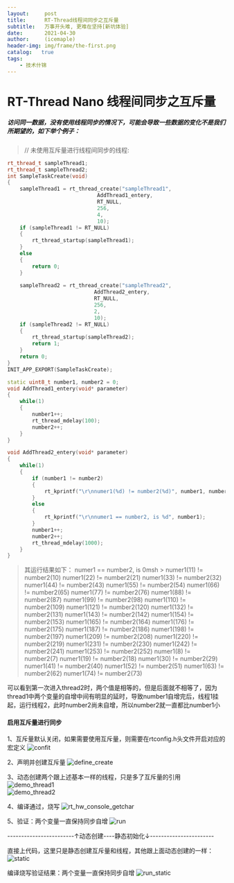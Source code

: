 ```yaml
---
layout:     post
title:      RT-Thread线程间同步之互斥量
subtitle:   万事开头难, 更难在坚持[新坑体验]
date:       2021-04-30
author:     (icemaple)
header-img: img/frame/the-first.png
catalog:   true
tags:
    - 技术什锦
---
```

# RT-Thread Nano 线程间同步之互斥量
##### 访问同一数据，没有使用线程同步的情况下，可能会导致一些数据的变化不是我们所期望的，如下举个例子：
>  // 未使用互斥量进行线程间同步的线程:  
```cpp
rt_thread_t sampleThread1;
rt_thread_t sampleThread2;
int SampleTaskCreate(void)
{
	sampleThread1 = rt_thread_create("sampleThread1",
                             AddThread1_entery,
                             RT_NULL,
                             256,
                             4,
                             10);
	if (sampleThread1 != RT_NULL)
	{
		rt_thread_startup(sampleThread1);
	}
	else
	{
		return 0;
	}
	
	sampleThread2 = rt_thread_create("sampleThread2",
							AddThread2_entery,
							RT_NULL,
							256,
							2,
							10);
	if (sampleThread2 != RT_NULL)
	{
		rt_thread_startup(sampleThread2);
		return 1;
	}
	return 0;
}
INIT_APP_EXPORT(SampleTaskCreate);

static uint8_t number1, number2 = 0;
void AddThread1_entery(void* parameter)
{
	while(1)
	{
		number1++;
		rt_thread_mdelay(100);
		number2++;
	}
}

void AddThread2_entery(void* parameter)
{
	while(1)
	{
		if (number1 != number2)
		{
			rt_kprintf("\r\nnumer1(%d) != number2(%d)", number1, number2);
		} 
		else
		{
			rt_kprintf("\r\nnumer1 == number2, is %d", number1);
		}
		number1++;
		number2++;
		rt_thread_mdelay(1000);
	}
}
```

> 其运行结果如下：
numer1 == number2, is 0msh >
numer1(11) != number2(10)
numer1(22) != number2(21)
numer1(33) != number2(32)
numer1(44) != number2(43)
numer1(55) != number2(54)
numer1(66) != number2(65)
numer1(77) != number2(76)
numer1(88) != number2(87)
numer1(99) != number2(98)
numer1(110) != number2(109)
numer1(121) != number2(120)
numer1(132) != number2(131)
numer1(143) != number2(142)
numer1(154) != number2(153)
numer1(165) != number2(164)
numer1(176) != number2(175)
numer1(187) != number2(186)
numer1(198) != number2(197)
numer1(209) != number2(208)
numer1(220) != number2(219)
numer1(231) != number2(230)
numer1(242) != number2(241)
numer1(253) != number2(252)
numer1(8) != number2(7)
numer1(19) != number2(18)
numer1(30) != number2(29)
numer1(41) != number2(40)
numer1(52) != number2(51)
numer1(63) != number2(62)
numer1(74) != number2(73)

可以看到第一次进入thread2时，两个值是相等的，但是后面就不相等了，因为thread1中两个变量的自增中间有明显的延时，导致number1自增完后，线程1挂起，运行线程2，此时number2尚未自增，所以number2就一直都比number1小


#### 启用互斥量进行同步
1、互斥量默认关闭，如果需要使用互斥量，则需要在rtconfig.h头文件开启对应的宏定义
![confit](/img\frame\rt-thread\chapter3-thread-sync\mutex\RTT-3-mutex-1-config-rt_using_mutex.png)  

2、声明并创建互斥量
![define_create](/img\frame\rt-thread\chapter3-thread-sync\mutex\RTT-3-mutex-2-define-create-mutex.png)  

3、动态创建两个跟上述基本一样的线程，只是多了互斥量的引用
![demo_thread1](/img\frame\rt-thread\chapter3-thread-sync\mutex\RTT-3-mutex-3-create-demo-thread-1.png)  
![demo_thread2](/img\frame\rt-thread\chapter3-thread-sync\mutex\RTT-3-mutex-3-create-demo-thread-2.png)  

4、编译通过，烧写
![rt_hw_console_getchar](/img\frame\rt-thread\chapter3-thread-sync\mutex\RTT-3-mutex-4-build-pass.png)  

5、验证：两个变量一直保持同步自增
![run](/img\frame\rt-thread\chapter3-thread-sync\mutex\RTT-3-mutex-5-run.png)  

------------------------↑动态创建----静态初始化↓-----------------------  

直接上代码，这里只是静态创建互斥量和线程，其他跟上面动态创建的一样：
![static](/img\frame\rt-thread\chapter3-thread-sync\mutex\RTT-3-mutex-6-mutex-static-demo-code.png)  

编译烧写验证结果：两个变量一直保持同步自增
![run_static](/img\frame\rt-thread\chapter3-thread-sync\mutex\RTT-3-mutex-6-mutex-static-run.png)  
